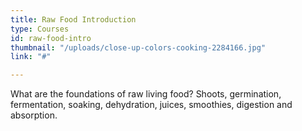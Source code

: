 ```yaml
---
title: Raw Food Introduction
type: Courses
id: raw-food-intro
thumbnail: "/uploads/close-up-colors-cooking-2284166.jpg"
link: "#"

---
```

What are the foundations of raw living food? Shoots, germination, fermentation, soaking, dehydration, juices, smoothies, digestion and absorption.
